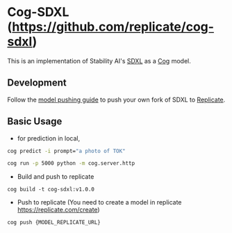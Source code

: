 # Cog-SDXL (https://github.com/replicate/cog-sdxl)
This is an implementation of Stability AI's [SDXL](https://github.com/Stability-AI/generative-models) as a [Cog](https://github.com/replicate/cog) model.

## Development

Follow the [model pushing guide](https://replicate.com/docs/guides/push-a-model) to push your own fork of SDXL to [Replicate](https://replicate.com).

## Basic Usage

- for prediction in local,

```bash
cog predict -i prompt="a photo of TOK"
```

```bash
cog run -p 5000 python -m cog.server.http
```

- Build and push to replicate 
```
cog build -t cog-sdxl:v1.0.0
```

- Push to replicate (You need to create a model in replicate https://replicate.com/create)
```
cog push {MODEL_REPLICATE_URL}
```
